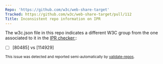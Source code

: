 ```yaml
---
Repo: 'https://github.com/w3c/web-share-target'
Tracked: https://github.com/w3c/web-share-target/pull/112
Title: Inconsistent repo information on IPR
---
```


The w3c.json file in this repo indicates a different W3C group from the one associated to it in the [IPR checker](https://labs.w3.org/repo-manager/);:
* [ ] [80485] vs [114929]

<sub>This issue was detected and reported semi-automatically by [validate-repos](https://github.com/w3c/validate-repos/).</sub>
